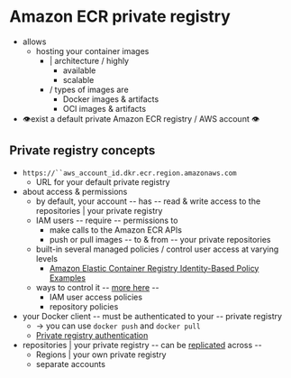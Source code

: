 # Amazon ECR private registry<a name="Registries"></a>

* allows
  * hosting your container images
    * | architecture / highly  
      * available
      * scalable
    * / types of images are
      * Docker images & artifacts
      * OCI images  & artifacts
* 👁️exist a default private Amazon ECR registry / AWS account 👁️

## Private registry concepts<a name="registry_concepts"></a>

* `https://``aws_account_id.dkr.ecr.region.amazonaws.com`
  * URL for your default private registry
* about access & permissions
  * by default, your account -- has -- read & write access to the repositories | your private registry
  * IAM users -- require -- permissions to
    * make calls to the Amazon ECR APIs
    * push or pull images -- to & from -- your private repositories
  * built-in several managed policies / control user access at varying levels
    * [Amazon Elastic Container Registry Identity\-Based Policy Examples](security_iam_id-based-policy-examples.md)
  * ways to control it -- [more here](repository-policies.md) --
    * IAM user access policies
    * repository policies
* your Docker client -- must be authenticated to your -- private registry
  * -> you can use `docker push` and `docker pull`
  * [Private registry authentication](registry_auth.md)
* repositories | your private registry -- can be [replicated](replication.md) across -- 
  * Regions | your own private registry
  * separate accounts